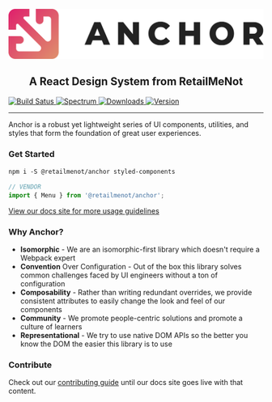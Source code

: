 ![Anchor Logo](https://raw.githubusercontent.com/RetailMeNot/anchor/master/assets/anchor_logo_300px.png)

<h2 align="center">A React Design System from RetailMeNot</h2>

<a href="https://travis-ci.org/RetailMeNot/anchor">
    <img alt="Build Satus" src="https://api.travis-ci.org/RetailMeNot/anchor.svg?branch=master">
</a>
<a href="https://spectrum.chat/retailmenot">
    <img alt="Spectrum" src="https://img.shields.io/badge/spectrum-online-green.svg">
</a>
<a href="https://www.npmjs.com/package/@retailmenot/anchor">
    <img alt="Downloads" src="https://img.shields.io/npm/dw/@retailmenot/anchor.svg?color=DF8A6C">
</a>
<a href="https://www.npmjs.com/package/@retailmenot/anchor">
    <img alt="Version" src="https://img.shields.io/npm/v/@retailmenot/anchor.svg?color=DF266C">
</a>

----

Anchor is a robust yet lightweight series of UI components, utilities, and styles that form the foundation of great user experiences.

### Get Started

```ssh
npm i -S @retailmenot/anchor styled-components
```

```typescript jsx
// VENDOR
import { Menu } from '@retailmenot/anchor';
```

[View our docs site for more usage guidelines](https://anchor.retailmenot.design/)

### Why Anchor?

* **Isomorphic** - We are an isomorphic-first library which doesn't require a Webpack expert
* **Convention** Over Configuration - Out of the box this library solves common challenges faced by UI engineers without a ton of configuration
* **Composability** - Rather than writing redundant overrides, we provide consistent attributes to easily change the look and feel of our components
* **Community** - We promote people-centric solutions and promote a culture of learners
* **Representational** - We try to use native DOM APIs so the better you know the DOM the easier this library is to use

### Contribute

Check out our [contributing guide](https://github.com/RetailMeNot/anchor/blob/master/CONTRIBUTING.md) until our docs site goes live with that content.

